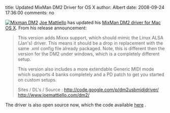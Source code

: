 title: Updated MixMan DM2 Driver for OS X
author: Albert
date: 2008-09-24 17:36:00
comments: no

[![Mixman DM2](https://www.mixman.com/products/images/dm2/dm2.gif)](http://www.mixman.com/products/images/dm2/dm2.gif) [Joe Mattiello](http://www.joemattiello.com) has updated his [MixMan DM2 driver for Mac OS X](http://www.joemattiello.com/dm2/).
From his release announcement:


> This version adds Mixxx support, which should mimic the Linux ALSA
> (Jan's) driver. This means it should be a drop in replacement with
> the same .xml config file already packaged. Note, this is different
> then the version for the DM2 under windows, which is a completely
> different setup.
>
> This version also includes a more extendable Generic MIDI mode which
> supports 4 banks completely and a PD patch to get you started on
> custom setups.
>
> Sites / DL's / Source :
> <http://code.google.com/p/dm2usbmididriver/>
> <http://www.joemattiello.com/dm2/>


The driver is also open source now, which the code available [here](http://code.google.com/p/dm2usbmididriver/) .
